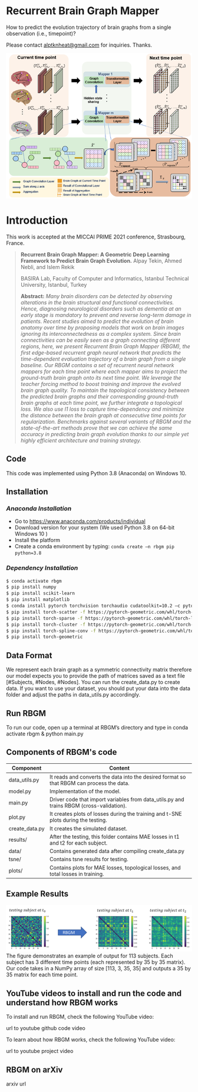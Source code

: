 # Recurrent Brain Graph Mapper
How to predict the evolution trajectory of brain graphs from a single observation (i.e., timepoint)?
 
Please contact alptknheat@gmail.com for inquiries. Thanks.

![RBGM pipeline](figure_1.png)

# Introduction
This work is accepted at the MICCAI PRIME 2021 conference, Strasbourg, France.
> **Recurrent Brain Graph Mapper: A Geometric Deep Learning Framework to Predict Brain Graph Evolution.**
> Alpay Tekin, Ahmed Nebli, and Islem Rekik
> 
> BASIRA Lab, Faculty of Computer and Informatics, Istanbul Technical University, Istanbul, Turkey
> 
> **Abstract:** *Many brain disorders can be detected by observing alterations in the brain structural and functional connectivities. 
Hence, diagnosing neurological disorders such as dementia at an early stage is mandatory to prevent and reverse long-term damage in patients. 
Recent studies aimed to predict the evolution of brain anatomy over time by proposing models that work on brain images ignoring its interconnectedness as a complex system. Since brain connectivities can be easily seen as a graph connecting different regions, here, we present Recurrent Brain Graph Mapper (RBGM), the first edge-based recurrent graph neural network that predicts the time-dependent evaluation trajectory of a brain graph from a single baseline. Our RBGM contains a set of recurrent neural network mappers for each time point where each mapper aims to project the ground-truth brain graph onto its next time point. We leverage the teacher forcing method to boost training and improve the evolved brain graph quality. To maintain the topological consistency between the predicted brain graphs and their corresponding ground-truth brain graphs at each time point, we further integrate a topological loss. We also use l1 loss to capture time-dependency and minimize the distance between the brain graph at consecutive time points for regularization. Benchmarks against several variants of RBGM and the state-of-the-art methods prove that we can achieve the same accuracy in predicting brain graph evolution thanks to our simple yet highly efficient architecture and training strategy.*


## Code
This code was implemented using Python 3.8 (Anaconda) on Windows 10.


## Installation
### *Anaconda Installation*
* Go to  https://www.anaconda.com/products/individual
* Download version for your system (We used Python 3.8  on 64-bit Windows 10 )
* Install the platform
* Create a conda environment by typing:  ```conda create –n rbgm pip python=3.8 ```

### *Dependency Installation*
```sh
$ conda activate rbgm
$ pip install numpy 
$ pip install scikit-learn
$ pip install matplotlib 
$ conda install pytorch torchvision torchaudio cudatoolkit=10.2 –c pytorch 
$ pip install torch-scatter -f https://pytorch-geometric.com/whl/torch-latest+cu102.html
$ pip install torch-sparse -f https://pytorch-geometric.com/whl/torch-latest+cu102.html
$ pip install torch-cluster -f https://pytorch-geometric.com/whl/torch-latest+cu102.html
$ pip install torch-spline-conv -f https://pytorch-geometric.com/whl/torch-latest+cu102.html
$ pip install torch-geometric 
```
## Data Format
We represent each brain graph as a symmetric connectivity matrix therefore our model expects you to provide the path of matrices saved as a text file [#Subjects, #Nodes, #Nodes]. You can run the create_data.py to create data. If you want to use your dataset, 
you should put your data into the data folder and adjust the paths in data_utils.py accordingly.

## Run RBGM
To run our code, open up a terminal at RBGM’s directory and type in conda activate rbgm & python main.py

## Components of RBGM's code
| Component | Content |
| ------ | ------ |
| data_utils.py | It reads and converts the data into the desired format so that RBGM can process the data. |
| model.py | Implementation of the model.|
| main.py | Driver code that import variables from data_utils.py and trains RBGM (cross-validation). |
| plot.py | It creates plots of losses during the training and t-SNE plots during the testing.|
| create_data.py | It creates the simulated dataset. |
| results/ | After the testing, this folder contains MAE losses in t1 and t2 for each subject. |
| data/ | Contains generated data after compiling create_data.py |
| tsne/ | Contains tsne results for testing. |
| plots/ | Contains plots for MAE losses, topological losses, and total losses in training. |

## Example Results 
![Predicted brain graph](output.png)
The figure demonstrates an example of output for 113 subjects. Each subject has 3 different time points 
(each represented by 35 by 35 matrix). Our code takes in a NumPy array of size [113, 3, 35, 35] and outputs a 35 by 35 matrix for each time point.

## YouTube videos to install and run the code and understand how RBGM works

To install and run RBGM, check the following YouTube video: 

url to youtube github code video

To learn about how RBGM works, check the following YouTube video: 

url to youtube project video

## RBGM on arXiv

arxiv url 
 
